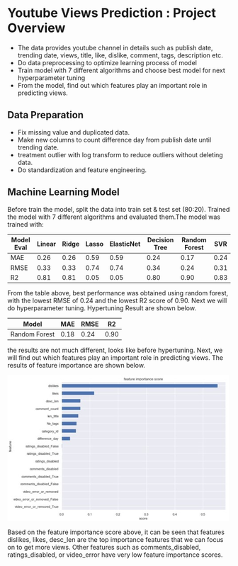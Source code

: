 # Youtube Views Prediction : Project Overview

- The data provides youtube channel in details such as publish date, trending date, views, title, like, dislike, comment, tags, description etc.
- Do data preprocessing to optimize learning process of model
- Train model with 7 different algorithms and choose best model for next hyperparameter tuning
- From the model, find out which features play an important role in predicting views. 

## Data Preparation
- Fix missing value and duplicated data.
- Make new columns to count difference day from publish date until trending date.
- treatment outlier with log transform to reduce outliers without deleting data.
- Do standardization and feature engineering.

## Machine Learning Model
Before train the model, split the data into train set & test set (80:20). Trained the model with 7 different algorithms and evaluated them.The model was trained with:

| Model Eval | Linear | Ridge | Lasso | ElasticNet | Decision Tree | Random Forest | SVR |
| --- | --- | --- | --- | --- | --- | --- | --- | 
|MAE |0.26 | 0.26 |0.59 |0.59 |0.24 |0.17 |0.24 |
|RMSE |0.33 | 0.33 |0.74 |0.74 |0.34  |0.24 |0.31 |
|R2 | 0.81 | 0.81| 0.05 |0.05 |0.80 |0.90 |0.83 |

From the table above, best performance was obtained using random forest, with the lowest RMSE of 0.24 and the lowest R2 score of 0.90. Next we will do hyperparameter tuning.
Hypertuning Result are shown below.

| Model | MAE | RMSE| R2 | 
| --- | --- | --- | --- | 
| Random Forest | 0.18 | 0.24 |0.90 | 

the results are not much different, looks like before hypertuning. Next, we will find out which features play an important role in predicting views. The results of feature importance are shown below.

![alt_text](https://github.com/annisahumaira21/youtube-views-prediction/blob/main/feature%20importance%20RF.JPG)<br>

Based on the feature importance score above, it can be seen that features dislikes, likes, desc_len are the top importance features that we can focus on to get more views. Other features such as comments_disabled, ratings_disabled, or video_error have very low feature importance scores. 





